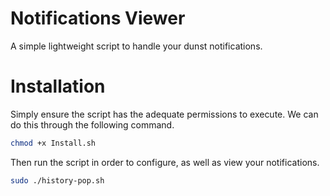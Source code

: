 # Notifications Viewer
A simple lightweight script to handle your dunst notifications.

# Installation
Simply ensure the script has the adequate permissions to execute. We can do this through the following command.

```sh
chmod +x Install.sh
```

Then run the script in order to configure, as well as view your notifications.

```sh
sudo ./history-pop.sh
```


